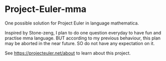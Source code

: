 # Project-Euler-mma
One possible solution for Project Euler in language mathematica. 

Inspired by Stone-zeng, I plan to do one question everyday to have fun and practise mma language. BUT according to my previous behaviour, this plan may be aborted in the near future. SO do not have any expectation on it. 

See https://projecteuler.net/about to learn about this project. 
